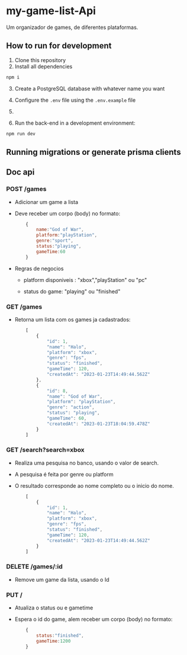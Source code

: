 # my-game-list-Api
Um organizador de games, de diferentes plataformas.


## How to run for development

1. Clone this repository
2. Install all dependencies

```bash
npm i
```


3. Create a PostgreSQL database with whatever name you want

4. Configure the `.env` file using the `.env.example` file 

5.

6. Run the back-end in a development environment:

```bash
npm run dev
```


## Running migrations or generate prisma clients




## Doc api





### POST /games
 * Adicionar um game a lista
 * Deve receber um corpo (body) no formato:

    ```javaScript
        {
            name:"God of War",
            platform:"playStation",
            genre:"sport",
            status:"playing",
            gameTime:60
        }
    ```
 * Regras de negocios

    * platform disponiveis : "xbox","playStation" ou "pc"
    
    * status do game: "playing" ou "finished"

### GET /games

* Retorna um lista com os games ja cadastrados:

    ```javaScript
        [
            {
                "id": 1,
                "name": "Halo",
                "platform": "xbox",
                "genre": "fps",
                "status": "finished",
                "gameTime": 120,
                "createdAt": "2023-01-23T14:49:44.562Z"
            },
            {
                "id": 8,
                "name": "God of War",
                "platform": "playStation",
                "genre": "action",
                "status": "playing",
                "gameTime": 60,
                "createdAt": "2023-01-23T18:04:59.478Z"
            }
        ]
    ```

### GET /search?search=xbox

* Realiza uma pesquisa no banco, usando o valor de search.
* A pesquisa é feita por genre ou platform
* O resultado corresponde ao nome completo ou o inicio do nome.

    ```javaScript
        [
            {
                "id": 1,
                "name": "Halo",
                "platform": "xbox",
                "genre": "fps",
                "status": "finished",
                "gameTime": 120,
                "createdAt": "2023-01-23T14:49:44.562Z"
            }
        ]
    ```

### DELETE /games/:id

* Remove um game da lista, usando o Id

### PUT /

* Atualiza o status ou e gametime

* Espera o id do game, alem receber um corpo (body) no formato:

    ```javaScript
        {
            status:"finished",
            gameTime:1200
        }
    ```







